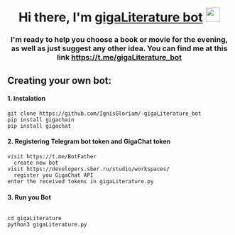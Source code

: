 <h1 align="center">Hi there, I'm <a href="https://t.me/gigaLiterature_bot" target="_blank">gigaLiterature bot</a> 
<img src="https://github.com/blackcater/blackcater/raw/main/images/Hi.gif" height="32"/></h1>
<h3 align="center">I'm ready to help you choose a book or movie for the evening, as well as just suggest any other idea. You can find me at this link <a href="https://t.me/gigaLiterature_bot" target="_blank">https://t.me/gigaLiterature_bot</a> 


<h2 align="left">Creating your own bot: </h2>

<h4> 1. Instalation </h4>
<pre><code>git clone https://github.com/IgnisGloriam/-gigaLiterature_bot
pip install gigachain
pip install gigachat
</code></pre>

<h4> 2. Registering Telegram bot token and GigaChat token </h4>
<pre><code>visit https://t.me/BotFather
  create new bot
visit https://developers.sber.ru/studio/workspaces/
  register you GigaChat API
enter the received tokens in gigaLiterature.py
</code></pre>

<h4> 3. Run you Bot </h4>
<pre><code>
cd gigaLiterature
python3 gigaLiterature.py
</code></pre>
